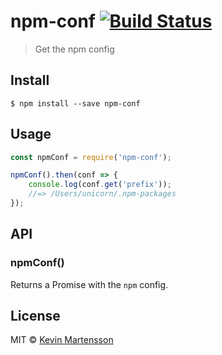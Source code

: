 # npm-conf [![Build Status](https://travis-ci.org/kevva/npm-conf.svg?branch=master)](https://travis-ci.org/kevva/npm-conf)

> Get the npm config


## Install

```
$ npm install --save npm-conf
```


## Usage

```js
const npmConf = require('npm-conf');

npmConf().then(conf => {
	console.log(conf.get('prefix'));
	//=> /Users/unicorn/.npm-packages
});
```


## API

### npmConf()

Returns a Promise with the `npm` config.


## License

MIT © [Kevin Martensson](http://github.com/kevva)
